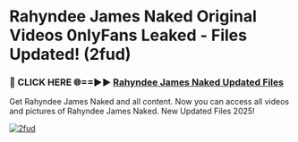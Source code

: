 # Rahyndee James Naked Original Videos 0nlyFans Leaked - Files Updated! (2fud)

<h3>🔴 CLICK HERE 🌐==►► <a href="https://tinyurl.com/yckcrads" rel="nofollow">Rahyndee James Naked Updated Files</a></h3>

Get Rahyndee James Naked and all content. Now you can access all videos and pictures of Rahyndee James Naked. New Updated Files 2025!

[![2fud](https://i.imgur.com/hpKpOFt.gif)](https://tinyurl.com/yckcrads)
